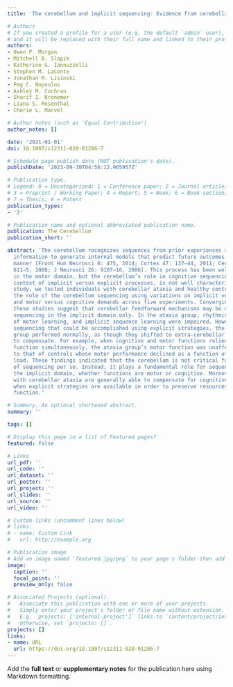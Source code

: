 ```yaml
---
title: 'The cerebellum and implicit sequencing: Evidence from cerebellar ataxia'

# Authors
# If you created a profile for a user (e.g. the default `admin` user), write the username (folder name) here
# and it will be replaced with their full name and linked to their profile.
authors:
- Owen P. Morgan
- Mitchell B. Slapik
- Katherine G. Iannuzzelli
- Stephen M. LaConte
- Jonathan M. Lisinski
- Peg C. Nopoulos
- Ashley M. Cochran
- Sharif I. Kronemer
- Liana S. Rosenthal
- Cherie L. Marvel

# Author notes (such as 'Equal Contribution')
author_notes: []

date: '2021-01-01'
doi: 10.1007/s12311-020-01206-7

# Schedule page publish date (NOT publication's date).
publishDate: '2023-09-30T04:56:12.965957Z'

# Publication type.
# Legend: 0 = Uncategorized; 1 = Conference paper; 2 = Journal article;
# 3 = Preprint / Working Paper; 4 = Report; 5 = Book; 6 = Book section;
# 7 = Thesis; 8 = Patent
publication_types:
- '2'

# Publication name and optional abbreviated publication name.
publication: The Cerebellum
publication_short: ''

abstract: 'The cerebellum recognizes sequences from prior experiences and uses this
  information to generate internal models that predict future outcomes in a feedforward
  manner [Front Hum Neurosci 8: 475, 2014; Cortex 47: 137–44, 2011; Cerebellum 7:
  611–5, 2008; J Neurosci 26: 9107–16, 2006]. This process has been well documented
  in the motor domain, but the cerebellum’s role in cognitive sequencing, within the
  context of implicit versus explicit processes, is not well characterized. In this
  study, we tested individuals with cerebellar ataxia and healthy controls to clarify
  the role of the cerebellum sequencing using variations on implicit versus explicit
  and motor versus cognitive demands across five experiments. Converging results across
  these studies suggest that cerebellar feedforward mechanisms may be necessary for
  sequencing in the implicit domain only. In the ataxia group, rhythmic tapping, rate
  of motor learning, and implicit sequence learning were impaired. However, for cognitive
  sequencing that could be accomplished using explicit strategies, the cerebellar
  group performed normally, as though they shifted to extra-cerebellar mechanisms
  to compensate. For example, when cognitive and motor functions relied on cerebellar
  function simultaneously, the ataxia group’s motor function was unaffected, in contrast
  to that of controls whose motor performance declined as a function of cognitive
  load. These findings indicated that the cerebellum is not critical for all forms
  of sequencing per se. Instead, it plays a fundamental role for sequencing within
  the implicit domain, whether functions are motor or cognitive. Moreover, individuals
  with cerebellar ataxia are generally able to compensate for cognitive sequencing
  when explicit strategies are available in order to preserve resources for motor
  function.'

# Summary. An optional shortened abstract.
summary: ''

tags: []

# Display this page in a list of Featured pages?
featured: false

# Links
url_pdf: ''
url_code: ''
url_dataset: ''
url_poster: ''
url_project: ''
url_slides: ''
url_source: ''
url_video: ''

# Custom links (uncomment lines below)
# links:
# - name: Custom Link
#   url: http://example.org

# Publication image
# Add an image named `featured.jpg/png` to your page's folder then add a caption below.
image:
  caption: ''
  focal_point: ''
  preview_only: false

# Associated Projects (optional).
#   Associate this publication with one or more of your projects.
#   Simply enter your project's folder or file name without extension.
#   E.g. `projects: ['internal-project']` links to `content/project/internal-project/index.md`.
#   Otherwise, set `projects: []`.
projects: []
links:
- name: URL
  url: https://doi.org/10.1007/s12311-020-01206-7
---
```


Add the **full text** or **supplementary notes** for the publication here using Markdown formatting.
